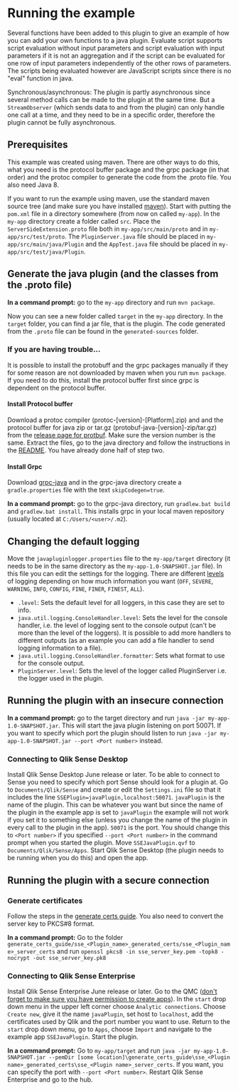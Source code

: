 # Running the example
Several functions have been added to this plugin to give an example of how you can add your own functions to a java plugin. Evaluate script supports script evaluation without input parameters and script evaluation 
with input parameters if it is not an aggregation and if the script can be evaluated for one row of input parameters independently of the other rows of parameters. The scripts being evaluated however are JavaScript scripts 
since there is no "eval" function in java.

Synchronous/asynchronous:
The plugin is partly asynchronous since several method calls can be made to the plugin at the same time. But a `StreamObserver` (which sends data to and from the plugin) can only handle one call at a time, and they need 
to be in a specific order, therefore the plugin cannot be fully asynchronous.

## Prerequisites
This example was created using maven. There are other ways to do this, what you need is the protocol buffer package and the grpc package (in that order) and the protoc 
compiler to generate the code from the .proto file. You also need Java 8.

If you want to run the example using maven, use the standard maven source tree (and make sure you have installed [maven](http://maven.apache.org/ )). 
Start with putting the `pom.xml` file in a directory somewhere (from now on called `my-app`). In the `my-app` directory create a folder called `src`. 
Place the `ServerSideExtension.proto` file both in `my-app/src/main/proto` and in `my-app/src/test/proto`. The `PluginServer.java` file should be placed in `my-app/src/main/java/Plugin` 
and the `AppTest.java` file should be placed in `my-app/src/test/java/Plugin`.


## Generate the java plugin (and the classes from the .proto file)
**In a command prompt:** go to the `my-app` directory and run `mvn package`.

Now you can see a new folder called `target` in the `my-app` directory. In the `target` folder, you can find a jar file, that is the plugin. The code generated from the `.proto` file can be found 
in the `generated-sources` folder.

### If you are having trouble...
It is possible to install the protobuff and the grpc packages manually if they for some reason are not downloaded by maven when you run `mvn package`. If you need to do this, install the protocol buffer first
since grpc is dependent on the protocol buffer. 

#### Install Protocol buffer
Download a protoc compiler (protoc-[version]-[Platform].zip) and and the protocol buffer for java zip or tar.gz (protobuf-java-[version]-zip/tar.gz) from the 
[release page for protbuf](https://github.com/google/protobuf/releases). Make sure the version number is the same. Extract the files, go to the java directory and follow the instructions 
in the [README](https://github.com/google/protobuf/blob/master/java/README.md). You have already done half of step two.

#### Install Grpc
Download [grpc-java](https://github.com/grpc/grpc-java) and in the grpc-java directory create a `gradle.properties` file with the text `skipCodegen=true`. 

**In a command prompt:** go to the grpc-java directory, run `gradlew.bat build` and `gradlew.bat install`. This installs grpc in your local maven repository (usually located at `C:/Users/<user>/.m2`).

## Changing the default logging
Move the `javapluginlogger.properties` file to the `my-app/target` directory (it needs to be in the same directory as the `my-app-1.0-SNAPSHOT.jar` file).
In this file you can edit the settings for the logging. There are different [levels](https://docs.oracle.com/javase/7/docs/api/java/util/logging/Level.html) of logging depending on how much 
information you want (`OFF`, `SEVERE`, `WARNING`, `INFO`, `CONFIG`, `FINE`, `FINER`, `FINEST`, `ALL`).

* `.level`: Sets the default level for all loggers, in this case they are set to info. 
* `java.util.logging.ConsoleHandler.level`: Sets the level for the console handler, i.e. the level of logging sent to the console output (can't be more than the level of the loggers). 
It is possible to add more handlers to different outputs (as an example you can add a file handler to send logging information to a file). 
* `java.util.logging.ConsoleHandler.formatter`: Sets what format to use for the console output. 
* `PluginServer.level`: Sets the level of the logger called PluginServer i.e. the logger used in the plugin.

## Running the plugin with an insecure connection
**In a command prompt:** go to the target directory and run `java -jar my-app-1.0-SNAPSHOT.jar`. This will start the java plugin listening on port 50071. If you want to specify which port 
the plugin should listen to run `java -jar my-app-1.0-SNAPSHOT.jar --port <Port number>` instead.

### Connecting to Qlik Sense Desktop
Install Qlik Sense Desktop June release or later.
To be able to connect to Sense you need to specify which port Sense should look for a plugin at. Go to `Documents/Qlik/Sense` and create or edit the `Settings.ini` file so that it includes 
the line `SSEPlugin=javaPlugin,localhost:50071`. `javaPlugin` is the name of the plugin. This can be whatever you want but since the name of the plugin in the example app is set to `javaPlugin` the 
example will not work if you set it to something else (unless you change the name of the plugin in every call to the plugin in the app). `50071` is the port. You should change this to `<Port number>` 
if you specified `--port <Port number>` in the command prompt when you started the plugin.
Move `SSEJavaPlugin.qvf` to `Documents/Qlik/Sense/Apps`.
Start Qlik Sense Desktop (the plugin needs to be running when you do this) and open the app.

## Running the plugin with a secure connection
### Generate certificates
Follow the steps in the [generate certs guide](https://github.com/qlik-oss/server-side-extension/tree/master/generate_certs_guide).
You also need to convert the server key to PKCS#8 format.

**In a command prompt:** Go to the folder `generate_certs_guide/sse_<Plugin_name>_generated_certs/sse_<Plugin_name>_server_certs` and run `openssl pkcs8 -in sse_server_key.pem -topk8 -nocrypt -out sse_server_key.pk8`

### Connecting to Qlik Sense Enterprise
Install Qlik Sense Enterprise June release or later.
Go to the QMC ([don't forget to make sure you have permission to create apps](https://help.qlik.com/en-US/sense/June2017/Subsystems/ManagementConsole/Content/allocate-user-access.htm)).
In the `start` drop down menu in the upper left corner choose `Analytic connections`. Choose `Create new`, give it the name `javaPlugin`, set host to `localhost`, add the certificates used by Qlik and the port number you want to use.
Return to the `start` drop down menu, go to `Apps`, choose `Import` and navigate to the example app `SSEJavaPlugin`. 
Start the plugin. 

**In a command prompt:** Go to `my-app/target` and run `java -jar my-app-1.0-SNAPSHOT.jar --pemDir [some location]\generate_certs_guide\sse_<Plugin name>_generated_certs\sse_<Plugin name>_server_certs`. 
If you want, you can specify the port with `--port <Port number>`.
Restart Qlik Sense Enterprise and go to the hub.
